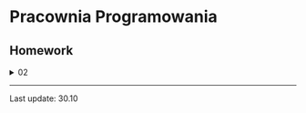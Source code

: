 # Pracownia Programowania


## Homework

<details> 
  <summary> 02 </summary>
   
  * [18](https://github.com/jakub20kurdziel/pracownia-programowania/blob/master/02/main.py)    
</details>



---

Last update: 30.10
